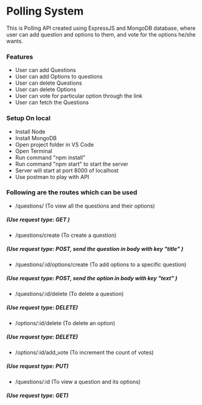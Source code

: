 # Polling System
This is Polling API created using ExpressJS and MongoDB database, where user can add question and options to them, and vote for the options he/she wants.

### Features
* User can add Questions
* User can add Options to questions
* User can delete Questions
* User can delete Options
* User can vote for particular option through the link
* User can fetch the Questions

### Setup On local
* Install Node
* Install MongoDB
* Open project folder in VS Code
* Open Terminal
* Run command "npm install" 
* Run command "npm start" to start the server
* Server will start at port 8000 of localhost
* Use postman to play with API

### Following are the routes which can be used
*	/questions/ (To view all the questions and their options)
##### (Use request type: GET )
*	/questions/create  (To create a question)
##### (Use request type: POST, send the question in body with key "title" )
*	/questions/:id/options/create  (To add options to a specific question)
##### (Use request type: POST, send the option in body with key "text" )
*	/questions/:id/delete (To delete a question)
##### (Use request type: DELETE)
*	/options/:id/delete (To delete an option)
##### (Use request type: DELETE)
*	/options/:id/add_vote (To increment the count of votes)
##### (Use request type: PUT)
*	/questions/:id (To view a question and its options)
##### (Use request type: GET)
